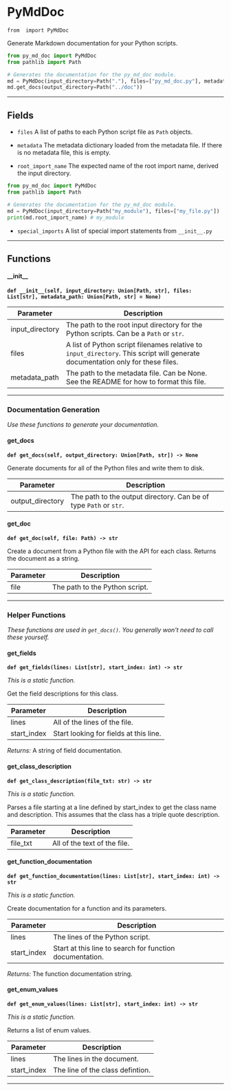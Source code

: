 # PyMdDoc

`from  import PyMdDoc`

Generate Markdown documentation for your Python scripts.

```python
from py_md_doc import PyMdDoc
from pathlib import Path

# Generates the documentation for the py_md_doc module.
md = PyMdDoc(input_directory=Path("."), files=["py_md_doc.py"], metadata_path="metadata.json")
md.get_docs(output_directory=Path("../doc"))
```

***

## Fields

- `files` A list of paths to each Python script file as `Path` objects.

- `metadata` The metadata dictionary loaded from the metadata file. If there is no metadata file, this is empty.

- `root_import_name` The expected name of the root import name, derived the input directory.

```python
from py_md_doc import PyMdDoc
from pathlib import Path

# Generates the documentation for the py_md_doc module.
md = PyMdDoc(input_directory=Path("my_module"), files=["my_file.py"])
print(md.root_import_name) # my_module
```

- `special_imports` A list of special import statements from `__init__.py`

***

## Functions

#### \_\_init\_\_

**`def __init__(self, input_directory: Union[Path, str], files: List[str], metadata_path: Union[Path, str] = None)`**

| Parameter | Description |
| --- | --- |
| input_directory | The path to the root input directory for the Python scripts. Can be a `Path` or `str`. |
| files | A list of Python script filenames relative to `input_directory`. This script will generate documentation only for these files. |
| metadata_path | The path to the metadata file. Can be None. See the README for how to format this file. |

***

### Documentation Generation

_Use these functions to generate your documentation._

#### get_docs

**`def get_docs(self, output_directory: Union[Path, str]) -> None`**

Generate documents for all of the Python files and write them to disk.

| Parameter | Description |
| --- | --- |
| output_directory | The path to the output directory. Can be of type `Path` or `str`. |

#### get_doc

**`def get_doc(self, file: Path) -> str`**

Create a document from a Python file with the API for each class. Returns the document as a string.

| Parameter | Description |
| --- | --- |
| file | The path to the Python script. |

***

### Helper Functions

_These functions are used in `get_docs()`. You generally won't need to call these yourself._

#### get_fields

**`def get_fields(lines: List[str], start_index: int) -> str`**

_This is a static function._

Get the field descriptions for this class.


| Parameter | Description |
| --- | --- |
| lines | All of the lines of the file. |
| start_index | Start looking for fields at this line. |

_Returns:_  A string of field documentation.

#### get_class_description

**`def get_class_description(file_txt: str) -> str`**

_This is a static function._

Parses a file starting at a line defined by start_index to get the class name and description.
This assumes that the class has a triple quote description.

| Parameter | Description |
| --- | --- |
| file_txt | All of the text of the file. |

#### get_function_documentation

**`def get_function_documentation(lines: List[str], start_index: int) -> str`**

_This is a static function._

Create documentation for a function and its parameters.


| Parameter | Description |
| --- | --- |
| lines | The lines of the Python script. |
| start_index | Start at this line to search for function documentation. |

_Returns:_  The function documentation string.

#### get_enum_values

**`def get_enum_values(lines: List[str], start_index: int) -> str`**

_This is a static function._

Returns a list of enum values.

| Parameter | Description |
| --- | --- |
| lines | The lines in the document. |
| start_index | The line of the class defintion. |

***

